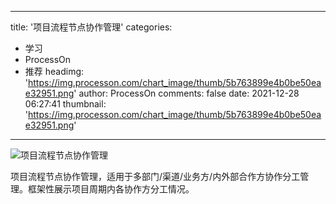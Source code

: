 
---
title: '项目流程节点协作管理'
categories: 
 - 学习
 - ProcessOn
 - 推荐
headimg: 'https://img.processon.com/chart_image/thumb/5b763899e4b0be50eae32951.png'
author: ProcessOn
comments: false
date: 2021-12-28 06:27:41
thumbnail: 'https://img.processon.com/chart_image/thumb/5b763899e4b0be50eae32951.png'
---

<div>   
<img class="thumb" alt="项目流程节点协作管理" src="https://img.processon.com/chart_image/thumb/5b763899e4b0be50eae32951.png" referrerpolicy="no-referrer">
<p>项目流程节点协作管理，适用于多部门/渠道/业务方/内外部合作方协作分工管理。框架性展示项目周期内各协作方分工情况。</p>  
</div>
            